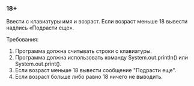 
### 18+

Ввести с клавиатуры имя и возраст. Если возраст меньше 18 вывести надпись «Подрасти еще».


Требования:
1.	Программа должна считывать строки c клавиатуры.
2.	Программа должна использовать команду System.out.println() или System.out.print().
3.	Если возраст меньше 18 вывести сообщение "Подрасти еще".
4.	Если возраст больше либо равно 18 ничего не выводить.


